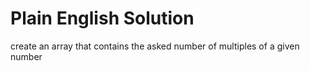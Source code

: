 # Plain English Solution
create an array that contains the asked number of multiples of a given number